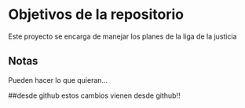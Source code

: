 # Objetivos de la repositorio

Este proyecto se encarga de manejar los planes de la liga de la justicia


## Notas
Pueden hacer lo que quieran...

##desde github
estos cambios vienen desde github!!
